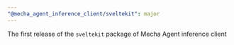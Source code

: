 ```yaml
---
"@mecha_agent_inference_client/sveltekit": major
---
```


The first release of the `sveltekit` package of Mecha Agent inference client
